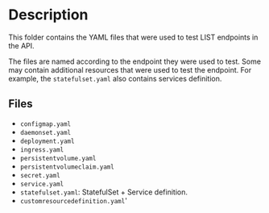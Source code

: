 # Description

This folder contains the YAML files that were used to test LIST endpoints in the API.

The files are named according to the endpoint they were used to test. Some may contain additional resources that were used to test the endpoint. For example, the `statefulset.yaml` also contains services definition.

## Files

- `configmap.yaml`
- `daemonset.yaml`
- `deployment.yaml`
- `ingress.yaml`
- `persistentvolume.yaml`
- `persistentvolumeclaim.yaml`
- `secret.yaml`
- `service.yaml`
- `statefulset.yaml`: StatefulSet + Service definition.
- `customresourcedefinition.yaml`'